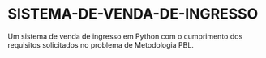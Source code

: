 # SISTEMA-DE-VENDA-DE-INGRESSO
Um sistema de venda de ingresso em Python com o cumprimento dos requisitos solicitados no problema de Metodologia PBL.
